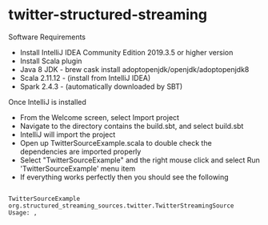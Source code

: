 # twitter-structured-streaming

Software Requirements
* Install IntelliJ IDEA Community Edition 2019.3.5 or higher version
* Install Scala plugin
* Java 8 JDK - brew cask install adoptopenjdk/openjdk/adoptopenjdk8
* Scala 2.11.12 - (install from IntelliJ IDEA)
* Spark  2.4.3 - (automatically downloaded by SBT)

Once IntelliJ is installed
* From the Welcome screen, select Import project
* Navigate to the directory contains the build.sbt, and select build.sbt
* IntelliJ will import the project
* Open up TwitterSourceExample.scala to double check the dependencies are imported properly
* Select "TwitterSourceExample" and the right mouse click and select Run 'TwitterSourceExample' menu item
* If everything works perfectly then you should see the following

<code>
TwitterSourceExample
org.structured_streaming_sources.twitter.TwitterStreamingSource
Usage: <consumer key>, <consumer secret> <access token> <access token secret>
</code> 